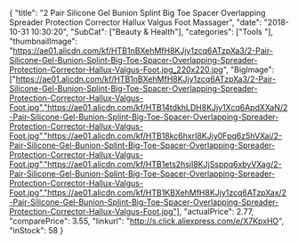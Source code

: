 {
	"title": "2 Pair Silicone Gel Bunion Splint Big Toe Spacer Overlapping Spreader Protection Corrector Hallux Valgus Foot Massager",
	"date": "2018-10-31 10:30:20",
	"SubCat": ["Beauty & Health"],
	"categories": ["Tools "],
	"thumbnailImage": "https://ae01.alicdn.com/kf/HTB1nBXehMfH8KJjy1zcq6ATzpXa3/2-Pair-Silicone-Gel-Bunion-Splint-Big-Toe-Spacer-Overlapping-Spreader-Protection-Corrector-Hallux-Valgus-Foot.jpg_220x220.jpg",
	"BigImage": ["https://ae01.alicdn.com/kf/HTB1nBXehMfH8KJjy1zcq6ATzpXa3/2-Pair-Silicone-Gel-Bunion-Splint-Big-Toe-Spacer-Overlapping-Spreader-Protection-Corrector-Hallux-Valgus-Foot.jpg","https://ae01.alicdn.com/kf/HTB14tdkhLDH8KJjy1Xcq6ApdXXaN/2-Pair-Silicone-Gel-Bunion-Splint-Big-Toe-Spacer-Overlapping-Spreader-Protection-Corrector-Hallux-Valgus-Foot.jpg","https://ae01.alicdn.com/kf/HTB18kc6hxrI8KJjy0Fpq6z5hVXai/2-Pair-Silicone-Gel-Bunion-Splint-Big-Toe-Spacer-Overlapping-Spreader-Protection-Corrector-Hallux-Valgus-Foot.jpg","https://ae01.alicdn.com/kf/HTB1ets2hsjI8KJjSsppq6xbyVXag/2-Pair-Silicone-Gel-Bunion-Splint-Big-Toe-Spacer-Overlapping-Spreader-Protection-Corrector-Hallux-Valgus-Foot.jpg","https://ae01.alicdn.com/kf/HTB1KBXehMfH8KJjy1zcq6ATzpXax/2-Pair-Silicone-Gel-Bunion-Splint-Big-Toe-Spacer-Overlapping-Spreader-Protection-Corrector-Hallux-Valgus-Foot.jpg"],
	"actualPrice": 2.77,
	"comparePrice": 3.55,
	"linkurl": "http://s.click.aliexpress.com/e/X7KpxHO",
	"inStock": 58
}
